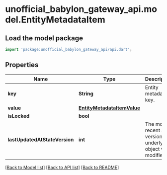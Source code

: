 # unofficial_babylon_gateway_api.model.EntityMetadataItem

## Load the model package
```dart
import 'package:unofficial_babylon_gateway_api/api.dart';
```

## Properties
Name | Type | Description | Notes
------------ | ------------- | ------------- | -------------
**key** | **String** | Entity metadata key. | 
**value** | [**EntityMetadataItemValue**](EntityMetadataItemValue.md) |  | 
**isLocked** | **bool** |  | 
**lastUpdatedAtStateVersion** | **int** | The most recent state version underlying object was modified at. | 

[[Back to Model list]](../README.md#documentation-for-models) [[Back to API list]](../README.md#documentation-for-api-endpoints) [[Back to README]](../README.md)


